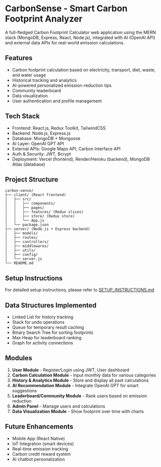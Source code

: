 # CarbonSense - Smart Carbon Footprint Analyzer

A full-fledged Carbon Footprint Calculator web application using the MERN stack (MongoDB, Express, React, Node.js), integrated with AI (OpenAI API) and external data APIs for real-world emission calculations.

## Features
- Carbon footprint calculation based on electricity, transport, diet, waste, and water usage
- Historical tracking and analytics
- AI-powered personalized emission-reduction tips
- Community leaderboard
- Data visualization
- User authentication and profile management

## Tech Stack
- Frontend: React.js, Redux Toolkit, TailwindCSS
- Backend: Node.js, Express.js
- Database: MongoDB + Mongoose
- AI Layer: OpenAI GPT API
- External APIs: Google Maps API, Carbon Interface API
- Auth & Security: JWT, Bcrypt
- Deployment: Vercel (frontend), Render/Heroku (backend), MongoDB Atlas (database)

## Project Structure

```
carbon-sense/
├── client/ (React frontend)
│   ├── src/
│   │   ├── components/
│   │   ├── pages/
│   │   ├── features/ (Redux slices)
│   │   ├── store/ (Redux store)
│   │   └── App.js
│   └── package.json
├── server/ (Node.js + Express backend)
│   ├── models/
│   ├── routes/
│   ├── controllers/
│   ├── middlewares/
│   ├── utils/
│   ├── config/
│   └── server.js
└── README.md
```

## Setup Instructions

For detailed setup instructions, please refer to [SETUP_INSTRUCTIONS.md](SETUP_INSTRUCTIONS.md)

## Data Structures Implemented

- Linked List for history tracking
- Stack for undo operations
- Queue for temporary result caching
- Binary Search Tree for sorting footprints
- Max Heap for leaderboard ranking
- Graph for activity connections

## Modules

1. **User Module** - Register/Login using JWT, User dashboard
2. **Carbon Calculation Module** - Input monthly data for various categories
3. **History & Analytics Module** - Store and display all past calculations
4. **AI Recommendation Module** - Integrate OpenAI GPT for smart suggestions
5. **Leaderboard/Community Module** - Rank users based on emission reduction
6. **Admin Panel** - Manage users and calculations
7. **Data Visualization Module** - Show footprint over time with charts

## Future Enhancements

- Mobile App (React Native)
- IoT Integration (smart devices)
- Real-time emission tracking
- Carbon credit reward system
- AI chatbot personalization